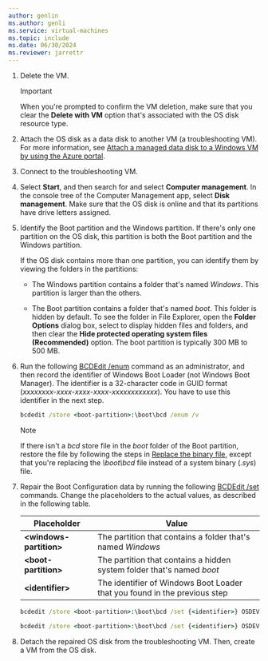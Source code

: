 ```yaml
---
author: genlin
ms.author: genli
ms.service: virtual-machines
ms.topic: include
ms.date: 06/30/2024
ms.reviewer: jarrettr
---
```

1. Delete the VM.

   > [!IMPORTANT]
   > When you're prompted to confirm the VM deletion, make sure that you clear the **Delete with VM** option that's associated with the OS disk resource type.

1. Attach the OS disk as a data disk to another VM (a troubleshooting VM). For more information, see [Attach a managed data disk to a Windows VM by using the Azure portal](/azure/virtual-machines/windows/attach-managed-disk-portal).

1. Connect to the troubleshooting VM.

1. Select **Start**, and then search for and select **Computer management**. In the console tree of the Computer Management app, select **Disk management**. Make sure that the OS disk is online and that its partitions have drive letters assigned.

1. Identify the Boot partition and the Windows partition. If there's only one partition on the OS disk, this partition is both the Boot partition and the Windows partition.

   If the OS disk contains more than one partition, you can identify them by viewing the folders in the partitions:

   - The Windows partition contains a folder that's named *Windows*. This partition is larger than the others.

   - The Boot partition contains a folder that's named *boot*. This folder is hidden by default. To see the folder in File Explorer, open the **Folder Options** dialog box, select to display hidden files and folders, and then clear the **Hide protected operating system files (Recommended)** option. The boot partition is typically 300 MB to 500 MB.

1. Run the following [BCDEdit /enum](/windows-hardware/drivers/devtest/bcdedit--enum) command as an administrator, and then record the identifier of Windows Boot Loader (not Windows Boot Manager). The identifier is a 32-character code in GUID format (*xxxxxxxx*-*xxxx*-*xxxx*-*xxxx*-*xxxxxxxxxxxx*). You have to use this identifier in the next step.

   ```cmd
   bcdedit /store <boot-partition>:\boot\bcd /enum /v
   ```

   > [!NOTE]
   > If there isn't a *bcd* store file in the *boot* folder of the Boot partition, restore the file by following the steps in [Replace the binary file](../../azure/virtual-machines/windows/boot-error-0xc0000098.md#step-2-repair-replace-the-binary-file), except that you're replacing the *\\boot\\bcd* file instead of a system binary (*.sys*) file.

1. Repair the Boot Configuration data by running the following [BCDEdit /set](/windows-hardware/drivers/devtest/bcdedit--set) commands. Change the placeholders to the actual values, as described in the following table.

   | Placeholder              | Value                                                                     |
   |--------------------------|---------------------------------------------------------------------------|
   | **\<windows-partition>** | The partition that contains a folder that's named *Windows*               |
   | **\<boot-partition>**    | The partition that contains a hidden system folder that's named *boot*    |
   | **\<identifier>**        | The identifier of Windows Boot Loader that you found in the previous step |

   ```cmd
   bcdedit /store <boot-partition>:\boot\bcd /set {<identifier>} OSDEVICE BOOT
   ```

   ```cmd
   bcdedit /store <boot-partition>:\boot\bcd /set {<identifier>} OSDEVICE partition=<windows-partition>:
   ```

1. Detach the repaired OS disk from the troubleshooting VM. Then, create a VM from the OS disk.
